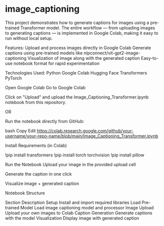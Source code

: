 # image_captioning
This project demonstrates how to generate captions for images using a pre-trained Transformer model. The entire workflow — from uploading images to generating captions — is implemented in Google Colab, making it easy to run without local setup.

 Features: 
Upload and process images directly in Google Colab
Generate captions using pre-trained models like nlpconnect/vit-gpt2-image-captioning
Visualization of image along with the generated caption
Easy-to-use notebook format for rapid experimentation

Technologies Used:
Python 
Google Colab
Hugging Face Transformers
PyTorch

Open Google Colab
Go to Google Colab

Click on "Upload" and upload the Image_Captioning_Transformer.ipynb notebook from this repository.

OR

Run the notebook directly from GitHub:

bash
Copy
Edit
https://colab.research.google.com/github/your-username/your-repo-name/blob/main/Image_Captioning_Transformer.ipynb

Install Requirements (in Colab)


!pip install transformers
!pip install torch torchvision
!pip install pillow

Run the Notebook
Upload your image in the provided upload cell

Generate the caption in one click

Visualize image + generated caption

Notebook Structure

Section	Description
Setup	Install and import required libraries
Load Pre-trained Model	Load image captioning model and processor
Image Upload	Upload your own images to Colab
Caption Generation	Generate captions with the model
Visualization	Display image with generated caption

